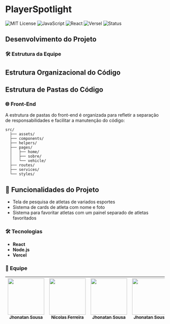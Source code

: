 # PlayerSpotlight


![MIT License](https://img.shields.io/badge/License-MIT-brightgreen)
![JavaScript](https://img.shields.io/badge/JavaScript-ES6%2B-yellow)
![React](https://img.shields.io/badge/React-17.0.2-blue)
![Versel](https://img.shields.io/badge/Versel-orange)
![Status](https://img.shields.io/badge/Status-Em%20Desenvolvimento-brightgreen)


## Desenvolvimento do Projeto

### 🛠 Estrutura da Equipe

## Estrutura Organizacional do Código

## Estrutura de Pastas do Código

### 🌐 Front-End

A estrutura de pastas do front-end é organizada para refletir a separação de responsabilidades e facilitar a manutenção do código:

```
src/
  ├── assets/
  ├── components/
  ├── helpers/
  ├── pages/
  │   ├── home/
  │   ├── sobre/
  │   └── vehicle/
  ├── routes/
  ├── services/
  └── styles/
```

## :hammer: Funcionalidades do Projeto

- Tela de pesquisa de atletas de variados esportes
- Sistema de cards de atleta com nome e foto
- Sistema para favoritar atletas com um painel separado de atletas favoritados

### 🛠 Tecnologias

- **React**
- **Node.js**
- **Vercel**

### 👥 Equipe

| [<img loading="lazy" src="https://avatars.githubusercontent.com/u/171964865?v=4" width=115><br><sub>Jhonatan Sousa</sub>](https://github.com/JohnOliverz) | [<img loading="lazy" src="https://avatars.githubusercontent.com/u/106767229?s=400&u=d91f527c50979c457174cc70127a0411747c70e5&v=4" width=115><br><sub>Nicolas Ferreira</sub>](https://github.com/Niccofs) | [<img loading="lazy" src="https://avatars.githubusercontent.com/u/171964865?v=4" width=115><br><sub>Jhonatan Sousa</sub>](https://github.com/JohnOliverz) | [<img loading="lazy" src="https://avatars.githubusercontent.com/u/171964865?v=4" width=115><br><sub>Jhonatan Sousa</sub>](https://github.com/JohnOliverz) |
| :---: | :---: | :---: | :---: |